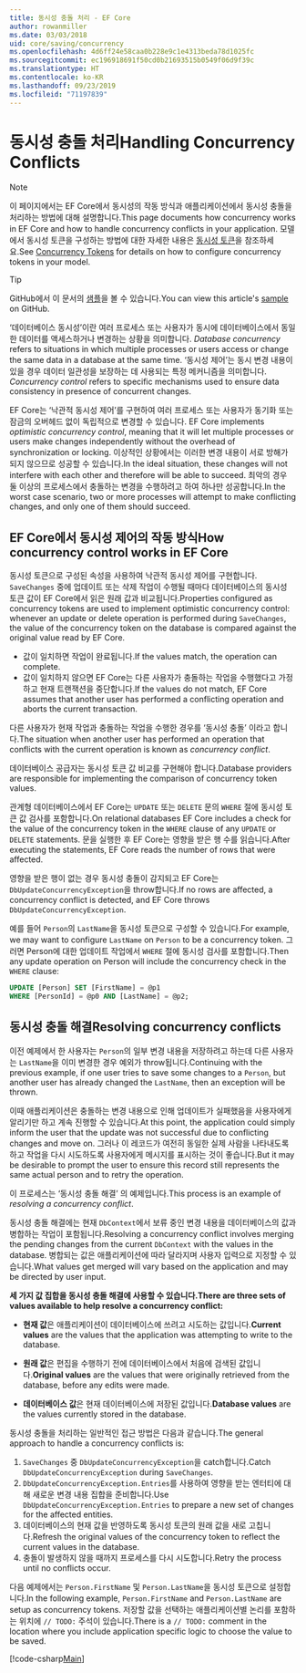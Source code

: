 ```yaml
---
title: 동시성 충돌 처리 - EF Core
author: rowanmiller
ms.date: 03/03/2018
uid: core/saving/concurrency
ms.openlocfilehash: 4d6ff24e58caa0b228e9c1e4313beda78d1025fc
ms.sourcegitcommit: ec196918691f50cd0b21693515b0549f06d9f39c
ms.translationtype: HT
ms.contentlocale: ko-KR
ms.lasthandoff: 09/23/2019
ms.locfileid: "71197839"
---
```

# <a name="handling-concurrency-conflicts"></a><span data-ttu-id="96d29-102">동시성 충돌 처리</span><span class="sxs-lookup"><span data-stu-id="96d29-102">Handling Concurrency Conflicts</span></span>

> [!NOTE]
> <span data-ttu-id="96d29-103">이 페이지에서는 EF Core에서 동시성의 작동 방식과 애플리케이션에서 동시성 충돌을 처리하는 방법에 대해 설명합니다.</span><span class="sxs-lookup"><span data-stu-id="96d29-103">This page documents how concurrency works in EF Core and how to handle concurrency conflicts in your application.</span></span> <span data-ttu-id="96d29-104">모델에서 동시성 토큰을 구성하는 방법에 대한 자세한 내용은 [동시성 토큰](xref:core/modeling/concurrency)을 참조하세요.</span><span class="sxs-lookup"><span data-stu-id="96d29-104">See [Concurrency Tokens](xref:core/modeling/concurrency) for details on how to configure concurrency tokens in your model.</span></span>

> [!TIP]
> <span data-ttu-id="96d29-105">GitHub에서 이 문서의 [샘플](https://github.com/aspnet/EntityFramework.Docs/tree/master/samples/core/Saving/Concurrency/)을 볼 수 있습니다.</span><span class="sxs-lookup"><span data-stu-id="96d29-105">You can view this article's [sample](https://github.com/aspnet/EntityFramework.Docs/tree/master/samples/core/Saving/Concurrency/) on GitHub.</span></span>

<span data-ttu-id="96d29-106">‘데이터베이스 동시성’이란 여러 프로세스 또는 사용자가 동시에 데이터베이스에서 동일한 데이터를 액세스하거나 변경하는 상황을 의미합니다. </span><span class="sxs-lookup"><span data-stu-id="96d29-106">_Database concurrency_ refers to situations in which multiple processes or users access or change the same data in a database at the same time.</span></span> <span data-ttu-id="96d29-107">‘동시성 제어’는 동시 변경 내용이 있을 경우 데이터 일관성을 보장하는 데 사용되는 특정 메커니즘을 의미합니다. </span><span class="sxs-lookup"><span data-stu-id="96d29-107">_Concurrency control_ refers to specific mechanisms used to ensure data consistency in presence of concurrent changes.</span></span>

<span data-ttu-id="96d29-108">EF Core는 ‘낙관적 동시성 제어’를 구현하여 여러 프로세스 또는 사용자가 동기화 또는 잠금의 오버헤드 없이 독립적으로 변경할 수 있습니다. </span><span class="sxs-lookup"><span data-stu-id="96d29-108">EF Core implements _optimistic concurrency control_, meaning that it will let multiple processes or users make changes independently without the overhead of synchronization or locking.</span></span> <span data-ttu-id="96d29-109">이상적인 상황에서는 이러한 변경 내용이 서로 방해가 되지 않으므로 성공할 수 있습니다.</span><span class="sxs-lookup"><span data-stu-id="96d29-109">In the ideal situation, these changes will not interfere with each other and therefore will be able to succeed.</span></span> <span data-ttu-id="96d29-110">최악의 경우 둘 이상의 프로세스에서 충돌하는 변경을 수행하려고 하여 하나만 성공합니다.</span><span class="sxs-lookup"><span data-stu-id="96d29-110">In the worst case scenario, two or more processes will attempt to make conflicting changes, and only one of them should succeed.</span></span>

## <a name="how-concurrency-control-works-in-ef-core"></a><span data-ttu-id="96d29-111">EF Core에서 동시성 제어의 작동 방식</span><span class="sxs-lookup"><span data-stu-id="96d29-111">How concurrency control works in EF Core</span></span>

<span data-ttu-id="96d29-112">동시성 토큰으로 구성된 속성을 사용하여 낙관적 동시성 제어를 구현합니다. `SaveChanges` 중에 업데이트 또는 삭제 작업이 수행될 때마다 데이터베이스의 동시성 토큰 값이 EF Core에서 읽은 원래 값과 비교됩니다.</span><span class="sxs-lookup"><span data-stu-id="96d29-112">Properties configured as concurrency tokens are used to implement optimistic concurrency control: whenever an update or delete operation is performed during `SaveChanges`, the value of the concurrency token on the database is compared against the original value read by EF Core.</span></span>

- <span data-ttu-id="96d29-113">값이 일치하면 작업이 완료됩니다.</span><span class="sxs-lookup"><span data-stu-id="96d29-113">If the values match, the operation can complete.</span></span>
- <span data-ttu-id="96d29-114">값이 일치하지 않으면 EF Core는 다른 사용자가 충돌하는 작업을 수행했다고 가정하고 현재 트랜잭션을 중단합니다.</span><span class="sxs-lookup"><span data-stu-id="96d29-114">If the values do not match, EF Core assumes that another user has performed a conflicting operation and aborts the current transaction.</span></span>

<span data-ttu-id="96d29-115">다른 사용자가 현재 작업과 충돌하는 작업을 수행한 경우를 ‘동시성 충돌’  이라고 합니다.</span><span class="sxs-lookup"><span data-stu-id="96d29-115">The situation when another user has performed an operation that conflicts with the current operation is known as _concurrency conflict_.</span></span>

<span data-ttu-id="96d29-116">데이터베이스 공급자는 동시성 토큰 값 비교를 구현해야 합니다.</span><span class="sxs-lookup"><span data-stu-id="96d29-116">Database providers are responsible for implementing the comparison of concurrency token values.</span></span>

<span data-ttu-id="96d29-117">관계형 데이터베이스에서 EF Core는 `UPDATE` 또는 `DELETE` 문의 `WHERE` 절에 동시성 토큰 값 검사를 포함합니다.</span><span class="sxs-lookup"><span data-stu-id="96d29-117">On relational databases EF Core includes a check for the value of the concurrency token in the `WHERE` clause of any `UPDATE` or `DELETE` statements.</span></span> <span data-ttu-id="96d29-118">문을 실행한 후 EF Core는 영향을 받은 행 수를 읽습니다.</span><span class="sxs-lookup"><span data-stu-id="96d29-118">After executing the statements, EF Core reads the number of rows that were affected.</span></span>

<span data-ttu-id="96d29-119">영향을 받은 행이 없는 경우 동시성 충돌이 감지되고 EF Core는 `DbUpdateConcurrencyException`을 throw합니다.</span><span class="sxs-lookup"><span data-stu-id="96d29-119">If no rows are affected, a concurrency conflict is detected, and EF Core throws `DbUpdateConcurrencyException`.</span></span>

<span data-ttu-id="96d29-120">예를 들어 `Person`의 `LastName`을 동시성 토큰으로 구성할 수 있습니다.</span><span class="sxs-lookup"><span data-stu-id="96d29-120">For example, we may want to configure `LastName` on `Person` to be a concurrency token.</span></span> <span data-ttu-id="96d29-121">그러면 Person에 대한 업데이트 작업에서 `WHERE` 절에 동시성 검사를 포함합니다.</span><span class="sxs-lookup"><span data-stu-id="96d29-121">Then any update operation on Person will include the concurrency check in the `WHERE` clause:</span></span>

``` sql
UPDATE [Person] SET [FirstName] = @p1
WHERE [PersonId] = @p0 AND [LastName] = @p2;
```

## <a name="resolving-concurrency-conflicts"></a><span data-ttu-id="96d29-122">동시성 충돌 해결</span><span class="sxs-lookup"><span data-stu-id="96d29-122">Resolving concurrency conflicts</span></span>

<span data-ttu-id="96d29-123">이전 예제에서 한 사용자는 `Person`의 일부 변경 내용을 저장하려고 하는데 다른 사용자는 `LastName`을 이미 변경한 경우 예외가 throw됩니다.</span><span class="sxs-lookup"><span data-stu-id="96d29-123">Continuing with the previous example, if one user tries to save some changes to a `Person`, but another user has already changed the `LastName`, then an exception will be thrown.</span></span>

<span data-ttu-id="96d29-124">이때 애플리케이션은 충돌하는 변경 내용으로 인해 업데이트가 실패했음을 사용자에게 알리기만 하고 계속 진행할 수 있습니다.</span><span class="sxs-lookup"><span data-stu-id="96d29-124">At this point, the application could simply inform the user that the update was not successful due to conflicting changes and move on.</span></span> <span data-ttu-id="96d29-125">그러나 이 레코드가 여전히 동일한 실제 사람을 나타내도록 하고 작업을 다시 시도하도록 사용자에게 메시지를 표시하는 것이 좋습니다.</span><span class="sxs-lookup"><span data-stu-id="96d29-125">But it may be desirable to prompt the user to ensure this record still represents the same actual person and to retry the operation.</span></span>

<span data-ttu-id="96d29-126">이 프로세스는 ‘동시성 충돌 해결’  의 예제입니다.</span><span class="sxs-lookup"><span data-stu-id="96d29-126">This process is an example of _resolving a concurrency conflict_.</span></span>

<span data-ttu-id="96d29-127">동시성 충돌 해결에는 현재 `DbContext`에서 보류 중인 변경 내용을 데이터베이스의 값과 병합하는 작업이 포함됩니다.</span><span class="sxs-lookup"><span data-stu-id="96d29-127">Resolving a concurrency conflict involves merging the pending changes from the current `DbContext` with the values in the database.</span></span> <span data-ttu-id="96d29-128">병합되는 값은 애플리케이션에 따라 달라지며 사용자 입력으로 지정할 수 있습니다.</span><span class="sxs-lookup"><span data-stu-id="96d29-128">What values get merged will vary based on the application and may be directed by user input.</span></span>

<span data-ttu-id="96d29-129">**세 가지 값 집합을 동시성 충돌 해결에 사용할 수 있습니다.**</span><span class="sxs-lookup"><span data-stu-id="96d29-129">**There are three sets of values available to help resolve a concurrency conflict:**</span></span>

* <span data-ttu-id="96d29-130">**현재 값**은 애플리케이션이 데이터베이스에 쓰려고 시도하는 값입니다.</span><span class="sxs-lookup"><span data-stu-id="96d29-130">**Current values** are the values that the application was attempting to write to the database.</span></span>

* <span data-ttu-id="96d29-131">**원래 값**은 편집을 수행하기 전에 데이터베이스에서 처음에 검색된 값입니다.</span><span class="sxs-lookup"><span data-stu-id="96d29-131">**Original values** are the values that were originally retrieved from the database, before any edits were made.</span></span>

* <span data-ttu-id="96d29-132">**데이터베이스 값**은 현재 데이터베이스에 저장된 값입니다.</span><span class="sxs-lookup"><span data-stu-id="96d29-132">**Database values** are the values currently stored in the database.</span></span>

<span data-ttu-id="96d29-133">동시성 충돌을 처리하는 일반적인 접근 방법은 다음과 같습니다.</span><span class="sxs-lookup"><span data-stu-id="96d29-133">The general approach to handle a concurrency conflicts is:</span></span>

1. <span data-ttu-id="96d29-134">`SaveChanges` 중 `DbUpdateConcurrencyException`을 catch합니다.</span><span class="sxs-lookup"><span data-stu-id="96d29-134">Catch `DbUpdateConcurrencyException` during `SaveChanges`.</span></span>
2. <span data-ttu-id="96d29-135">`DbUpdateConcurrencyException.Entries`를 사용하여 영향을 받는 엔터티에 대해 새로운 변경 내용 집합을 준비합니다.</span><span class="sxs-lookup"><span data-stu-id="96d29-135">Use `DbUpdateConcurrencyException.Entries` to prepare a new set of changes for the affected entities.</span></span>
3. <span data-ttu-id="96d29-136">데이터베이스의 현재 값을 반영하도록 동시성 토큰의 원래 값을 새로 고칩니다.</span><span class="sxs-lookup"><span data-stu-id="96d29-136">Refresh the original values of the concurrency token to reflect the current values in the database.</span></span>
4. <span data-ttu-id="96d29-137">충돌이 발생하지 않을 때까지 프로세스를 다시 시도합니다.</span><span class="sxs-lookup"><span data-stu-id="96d29-137">Retry the process until no conflicts occur.</span></span>

<span data-ttu-id="96d29-138">다음 예제에서는 `Person.FirstName` 및 `Person.LastName`을 동시성 토큰으로 설정합니다.</span><span class="sxs-lookup"><span data-stu-id="96d29-138">In the following example, `Person.FirstName` and `Person.LastName` are setup as concurrency tokens.</span></span> <span data-ttu-id="96d29-139">저장할 값을 선택하는 애플리케이션별 논리를 포함하는 위치에 `// TODO:` 주석이 있습니다.</span><span class="sxs-lookup"><span data-stu-id="96d29-139">There is a `// TODO:` comment in the location where you include application specific logic to choose the value to be saved.</span></span>

[!code-csharp[Main](../../../samples/core/Saving/Concurrency/Sample.cs?name=ConcurrencyHandlingCode&highlight=34-35)]
